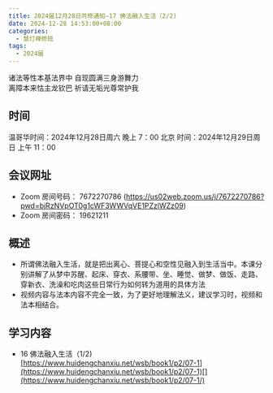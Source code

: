 ```yaml
---
title: 2024届12月28日共修通知—17 佛法融入生活（2/2)
date: 2024-12-28 14:53:00+08:00
categories:
  - 慧灯禅修班
tags:
  - 2024届
---
```

诸法等性本基法界中 自现圆满三身游舞力\
离障本来怙主龙钦巴 祈请无垢光尊常护我

## 时间

温哥华时间：2024年12月28日周六 晚上 7：00
北京 时间：2024年12月29日周日 上午 11：00

## 会议网址

* Zoom 房间号码： 7672270786 (https://us02web.zoom.us/j/7672270786?pwd=bjRzNVpOT0g1cWF3WWVqVE1PZzlWZz09) 
* Zoom 房间密码： 19621211

## 概述

* 所谓佛法融入生活，就是把出离心、菩提心和空性见融入到生活当中。本课分别讲解了从梦中苏醒、起床、穿衣、系腰带、坐、睡觉、做梦、做饭、走路、穿新衣、洗澡和吃肉这些日常行为如何转为道用的具体方法
* 视频内容与法本内容不完全一致，为了更好地理解法义，建议学习时，视频和法本相结合。 

## 学习内容

* 16 佛法融入生活（1/2) [https://www.huidengchanxiu.net/wsb/book1/p2/07-1](https://www.huidengchanxiu.net/wsb/book1/p2/07-1)[](https://www.huidengchanxiu.net/wsb/book1/p2/07-1/)
